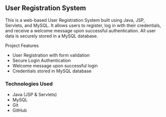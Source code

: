 ## User Registration System

This is a web-based User Registration System built using Java, JSP, Servlets, and MySQL. 
It allows users to register, log in with their credentials, and receive a welcome message upon successful authentication. 
All user data is securely stored in a MySQL database.



Project Features

* User Registration with form validation
* Secure Login Authentication
* Welcome message upon successful login
* Credentials stored in MySQL database

### Technologies Used

* Java (JSP & Servlets)
* MySQL
* Git
* GitHub

